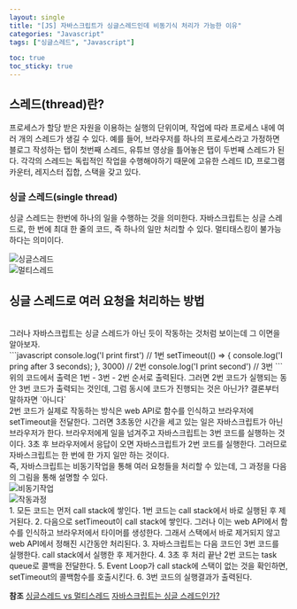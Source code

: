 ```yaml
---
layout: single
title: "[JS] 자바스크립트가 싱글스레드인데 비동기식 처리가 가능한 이유"
categories: "Javascript"
tags: ["싱글스레드", "Javascript"]

toc: true
toc_sticky: true
---
```


## 스레드(thread)란?
프로세스가 할당 받은 자원을 이용하는 실행의 단위이며, 작업에 따라 프로세스 내에 여러 개의 스레드가 생길 수 있다. 
예를 들어, 브라우저를 하나의 프로세스라고 가정하면 블로그 작성하는 탭이 첫번째 스레드, 유튜브 영상을 틀어놓은 탭이 두번째 스레드가 된다. 
각각의 스레드는 독립적인 작업을 수행해야하기 때문에 고유한 스레드 ID, 프로그램 카운터, 레지스터 집합, 스택을 갖고 있다.

### 싱글 스레드(single thread)
싱글 스레드는 한번에 하나의 일을 수행하는 것을 의미한다. 자바스크립트는 싱글 스레드로, 한 번에 최대 한 줄의 코드, 즉 하나의 일만 처리할 수 있다.
멀티태스킹이 불가능하다는 의미이다. 

<img src='https://velog.velcdn.com/images%2Fgil0127%2Fpost%2Fe77bf094-c662-48ac-ad2e-530d9bd0f781%2Fsingle.gif' alt='싱글스레드'>
<br/>
<img src='https://velog.velcdn.com/images%2Fgil0127%2Fpost%2F813ea794-6eef-40b4-8042-09a8551082fd%2Fmulti.gif' alt='멀티스레드'>

## 싱글 스레드로 여러 요청을 처리하는 방법
<br/>
그러나 자바스크립트는 싱글 스레드가 아닌 듯이 작동하는 것처럼 보이는데 그 이면을 알아보자.
<br/>
```javascript
console.log('I print first') // 1번
setTimeout(() => {
  console.log('I pring after 3 seconds);
}, 3000) // 2번
console.log('I print second') // 3번
```
<br/>
위의 코드에서 출력은 1번 - 3번 - 2번 순서로 출력된다. 
그러면 2번 코드가 실행되는 동안 3번 코드가 출력되는 것인데, 그럼 동시에 코드가 진행되는 것은 아닌가?
결론부터 말하자면 `아니다`

<br/>
2번 코드가 실제로 작동하는 방식은 web API로 함수를 인식하고 브라우저에 setTimeout을 전달한다. 
그러면 3초동안 시간을 세고 있는 일은 자바스크립트가 아닌 브라우저가 한다.
브라우저에게 일을 넘겨주고 자바스크립트는 3번 코드를 실행하는 것이다.
3초 후 브라우저에서 응답이 오면 자바스크립트가 2번 코드를 실행한다. 그러므로 자바스크립트는 한 번에 한 가지 일만 하는 것이다. 

<br/>
즉, 자바스크립트는 비동기작업을 통해 여러 요청들을 처리할 수 있는데, 그 과정을 다음의 그림을 통해 설명할 수 있다.
<br/>
<img src='https://velog.velcdn.com/images/devmag/post/13d45ece-3979-47af-9761-d182d04f6a0c/image.png' alt='비동기작업'>
<br/>
<img src='https://github.com/user-attachments/assets/395b1f5e-b440-47de-909a-d54f63583c0a' alt='작동과정'>
<br/>
1. 모든 코드는 먼저 call stack에 쌓인다. 1번 코드는 call stack에서 바로 실행된 후 제거된다.
2. 다음으로 setTimeout이 call stack에 쌓인다. 그러나 이는 web API에서 함수를 인식하고 브라우저에서 타이머를 생성한다. 그래서 스택에서 바로 제거되지 않고 web API에서 정해진 시간동안 처리된다.
3. 자바스크립트는 다음 코드인 3번 코드를 실행한다. call stack에서 실행한 후 제거한다.
4. 3초 후 처리 끝난 2번 코드는 task queue로 콜백을 전달한다.
5. Event Loop가 call stack에 스택이 없는 것을 확인하면, setTimeout의 콜백함수를 호출시킨다.
6. 3번 코드의 실행결과가 출력된다.
<br/>

**참조**
[싱글스레드 vs 멀티스레드](https://velog.io/@gil0127/%EC%8B%B1%EA%B8%80%EC%8A%A4%EB%A0%88%EB%93%9CSingle-thread-vs-%EB%A9%80%ED%8B%B0%EC%8A%A4%EB%A0%88%EB%93%9C-Multi-thread-t5gv4udj)
[자바스크립트는 싱글 스레드인가?](https://velog.io/@devmag/Javascript-%EC%9E%90%EB%B0%94%EC%8A%A4%ED%81%AC%EB%A6%BD%ED%8A%B8%EB%8A%94-%EC%8B%B1%EA%B8%80-%EC%8A%A4%EB%A0%88%EB%93%9C%EC%9D%B8%EA%B0%80)
